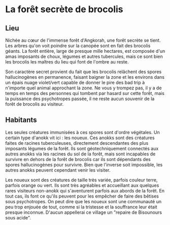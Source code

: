 # La forêt secrète de brocolis

## Lieu

Nichée au cœur de l'immense forêt d'Angkorah, une forêt secrète se tient. Les arbres qu'on voit poindre sur la canopée sont en fait des brocolis géants. La forêt entière, large de presque mille hectares, est composée d'un amas imposants de choux, légumes et autres tubercules, mais ce sont bien les brocolis les maîtres du lieu qui font de l'ombre au reste.

Son caractère secret provient du fait que les brocolis relâchent des spores hallucinogènes en permanence, faisant baigner la zone et les environs dans un épais nuage violet/vert capable de donner le pire des bad trip à n'importe quel animal approchant la zone. Ne vous y trompez pas, il y a de temps en temps des personnes qui tombent par hasard sur cette forêt, mais la puissance des psychotropes passée, il ne reste aucun souvenir de la forêt de brocolis au visiteur.

## Habitants

Les seules créatures immunisées à ces spores sont d'ordre végétales. Un certain type d'anokk vit ici : les noueux. Ces anokks sont des créatures faites de racines tuberculeuses, directement descendantes des plus imposants légumes de la forêt. Ils sont géotechniquement connectés aux autres anokks via les racines du sol de la forêt, mais sont incapables de survivre en dehors de la forêt de brocolis car ils sont dépendants des spores hallucinogènes pour survivre. Bien que l'inverse soit impossible, les autres anokks peuvent cependant venir les visiter.

Les noueux sont des créatures de taille très variée, parfois couleur terre, parfois orange ou vert. Ils sont très agréables et accueillant aux quelques rares visiteurs non-anokk qui s'aventurent parfois aux abords de la forêt. En tout cas, ils font ce qu'ils peuvent pour les empêcher de faire des bêtises sous psychotropes. On peut dire que les noueux sont une communauté un peu trop enjouée de tout, comme si la tristesse et la souffrance leur était presque inconnue. D'aucun appellerai ce village un "repaire de Bisounours sous acide".

